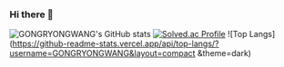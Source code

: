 ### Hi there 👋
![GONGRYONGWANG's GitHub stats](https://github-readme-stats.vercel.app/api?username=GONGRYONGWANG&show_icons=true&theme=dark)
[![Solved.ac Profile](http://mazassumnida.wtf/api/generate_badge?boj=dinojaemin)](https://solved.ac/dinojaemin)
![Top Langs](https://github-readme-stats.vercel.app/api/top-langs/?username=GONGRYONGWANG&layout=compact &theme=dark)
<!--
**GONGRYONGWANG/GONGRYONGWANG** is a ✨ _special_ ✨ repository because its `README.md` (this file) appears on your GitHub profile.

Here are some ideas to get you started:

- 🔭 I’m currently working on ...
- 🌱 I’m currently learning ...
- 👯 I’m looking to collaborate on ...
- 🤔 I’m looking for help with ...
- 💬 Ask me about ...
- 📫 How to reach me: ...
- 😄 Pronouns: ...
- ⚡ Fun fact: ...
-->
